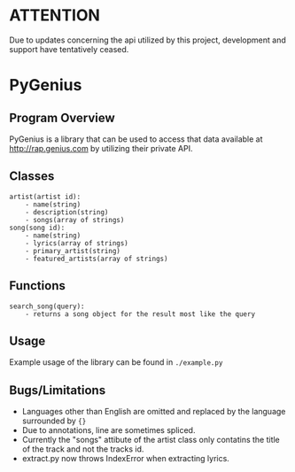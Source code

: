 ATTENTION
==========
Due to updates concerning the api utilized by this project, development and support have tentatively ceased. 

PyGenius
==========

Program Overview
----------
PyGenius is a library that can be used to access that data available at
http://rap.genius.com by utilizing their private API.

Classes
---------
```
artist(artist id):
    - name(string)
    - description(string)
    - songs(array of strings)
song(song id):
    - name(string)
    - lyrics(array of strings)
    - primary_artist(string)
    - featured_artists(array of strings)
```

Functions
---------
```
search_song(query):
    - returns a song object for the result most like the query
```

Usage
----------
Example usage of the library can be found in ```./example.py```

Bugs/Limitations
---------
* Languages other than English are omitted and replaced by the
  language surrounded by ```{}```
* Due to annotations, line  are sometimes spliced.
* Currently the "songs" attibute of the artist class only contatins the title of the track and not the tracks id.
* extract.py now throws IndexError when extracting lyrics.

